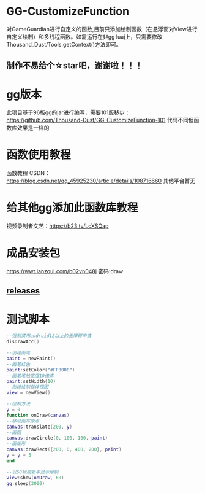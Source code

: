 # GG-CustomizeFunction
对GameGuardian进行自定义的函数,目前只添加绘制函数（在悬浮窗对View进行自定义绘制）和多线程函数。如需运行在非gg luaj上，只需要修改Thousand_Dust/Tools.getContext()方法即可。
## 制作不易给个☆star吧，谢谢啦！！！

# gg版本
此项目基于96版gg的jar进行编写，需要101版移步：
https://github.com/Thousand-Dust/GG-CustomizeFunction-101
代码不同但函数库效果是一样的

# 函数使用教程
函数教程 CSDN：https://blog.csdn.net/qq_45925230/article/details/108716660
其他平台暂无

# 给其他gg添加此函数库教程
视频录制者文艺：https://b23.tv/LcXSQap

# 成品安装包
https://wwt.lanzoul.com/b02vn048j
密码:draw
## [releases](https://github.com/Thousand-Dust/GG-CustomizeFunction/releases)


# 测试脚本

```lua
--强制禁用android12以上的无障碍申请
disDrawAcc()

--创建画笔
paint = newPaint()
--画笔红色
paint:setColor("#FF0000")
--画笔笔触宽度10像素
paint:setWidth(10)
--创建绘制载体视图
view = newView()

--绘制方法
y = 0
function onDraw(canvas)
--移动画布原点
canvas:translate(200, y)
--画圆
canvas:drawCircle(0, 100, 100, paint)
--画矩形
canvas:drawRect({200, 0, 400, 200}, paint)
y = y + 5
end

--以60帧刷新率显示绘制
view:show(onDraw, 60)
gg.sleep(3000)

```
